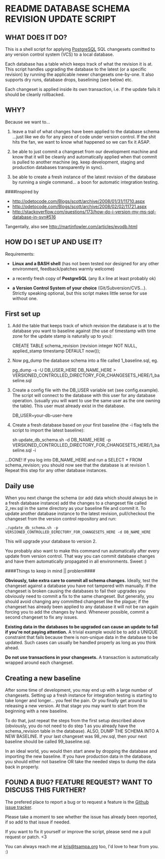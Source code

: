 README 
DATABASE SCHEMA REVISION UPDATE SCRIPT
======================================

WHAT DOES IT DO?
----------------

This is a shell script for applying [PostgreSQL](http://www.postgresql.org/) SQL
changesets comitted to any version control system (VCS) to a local database.

Each database has a table which keeps track of what the revision it is at. This
script handles upgrading the database to the latest (or a specific revision) by
running the applicable newer changesets one-by-one. It also supports dry runs,
database drops, baselining (see below) etc.

Each changeset is applied inside its own transaction, i.e. if the update fails
it should be cleanly rollbacked.



WHY?
----

Because we want to...

1. 	leave a trail of what changes have been applied to the database schema
	...just like we do for any piece of code under version control. If the 
	shit hits the fan, we want to know what happened so we can fix it ASAP.

2. 	be able to just commit a changeset from our development machine and know
	that it will be cleanly and automatically applied when that commit is 
	pulled to another machine (eg. keep development, staging and production 
	databases transparently in sync).

3. 	be able to create a fresh instance of the latest revision of the database 
	by running a single command... a boon for automatic integration testing.

####Inspired by

* <http://odetocode.com/Blogs/scott/archive/2008/01/31/11710.aspx>
* <http://odetocode.com/Blogs/scott/archive/2008/02/02/11721.aspx>
* <http://stackoverflow.com/questions/173/how-do-i-version-my-ms-sql-database-in-svn#516>

Tangentally, also see <http://martinfowler.com/articles/evodb.html>



HOW DO I SET UP AND USE IT?
---------------------------

Requirements:

* 	**Linux and a BASH shell** (has not been tested nor designed for any other
	environment, feedback/patches warmly welcome)

* 	a recently fresh copy of **PostgreSQL** (any 8.x line at least probably ok)

* 	**a Version Control System of your choice** (Git/Subversion/CVS...). Strictly
	speaking optional, but this script makes little sense for use without one.


First set up
-------------

1. Add the table that keeps track of which revision the database is at to the
database you want to baseline against (the use of timestamp with time zone for
the update stamp is naturally up to you):

    CREATE TABLE schema_revision (revision integer NOT NULL, applied_stamp timestamp DEFAULT now());


2. Now pg_dump the database schema into a file called 1_baseline.sql, eg.

    pg_dump -s -U DB_USER_HERE DB_NAME_HERE > VERSIONED_CONTROLLED_DIRECTORY_FOR_CHANGESETS_HERE/1_baseline.sql


3. Create a config file with the DB_USER variable set (see config.example). The
script will connect to the database with this user for any database operation.
(usually you will want to use the same user as the one owning the table). This
user must already exist in the database.

    DB_USER=your-db-user-here

 
4. Create a fresh database based on your first baseline (the -i flag tells the
script to import the latest baseline):

    sh update_db_schema.sh -d DB_NAME_HERE -p VERSIONED_CONTROLLED_DIRECTORY_FOR_CHANGESETS_HERE/1_baseline.sql -i


...DONE! If you log into DB_NAME_HERE and run a SELECT * FROM schema_revision;
you should now see that the database is at revision 1. Repeat this step for any
other database instances.


Daily use
---------

When you next change the schema (or add data which should always be in a fresh
database instance) add the changes to a changeset file called 2_rev.sql in the
same directory as your baseline file and commit it. To update another database
instance to the latest revision, pull/checkout the changeset from the version
control repository and run:

    ./update_db_schema.sh -p VERSIONED_CONTROLLED_DIRECTORY_FOR_CHANGESETS_HERE -d DB_NAME_HERE

This will upgrade your database to version 2.

You probably also want to make this command run automatically after every
update from version control. That way you can commit database changes and have
them automatically propagated in all environments. Sweet :)

####Things to keep in mind || problem####

**Obviously, take extra care to commit all schema changes.** Ideally, test the
changeset against a database you have not tampered with manually. If the
changeset is broken causing the databases to fail their upgrades you obviously
need to commit a fix to the same changeset. But generally, you should avoid
changing any committed changeset like the plague; if the changeset has already
been applied to any database it will not be ran again forcing you to add the
changes by hand. Whenever possible, commit a second changeset to fix any
issues. 

**Existing data in the databases to be upgraded can cause an update to fail if
you're not paying attention.** A trivial example would be to add a UNIQUE
constraint that fails because there is non-unique data in the database to be
updated. Such cases can usually be handled properly as long as you think ahead.

**Do not use transactions in your changesets.** A transaction is automatically
wrapped around each changeset.


Creating a new baseline
------------------------

After some time of development, you may end up with a large number of
changesets. Setting up a fresh instance for integration testing is starting to
take longer and longer... you feel the pain. Or you finally get around to
releasing a new version. At that stage you may want to start from the beginning
with a new baseline.

To do that, just repeat the steps from the first setup described above
(obviously, you do not need to do step 1 as you already have the
schema_revision table in the database). ALSO, DUMP THE SCHEMA INTO A NEW
BASELINE. If your last changeset was 98_rev.sql, then your next baseline should
be called 99_baseline.sql.

In an ideal world, you would then start anew by dropping the database and
importing the new baseline. If you have production data in the database, you
should either not baseline OR take the needed steps to dump the data back in
properly.


FOUND A BUG? FEATURE REQUEST? WANT TO DISCUSS THIS FURTHER?
-----------------------------------------------------------

The prefered place to report a bug or to request a feature is the [Github issue
tracker](http://github.com/yak/virtualmeet-vcs-tools/issues).

Please take a moment to see whether the issue has already been reported, if so
add to that issue if needed.

If you want to fix it yourself or improve the script, please send me a pull
request or patch. <3

You can always reach me at <kris@tsampa.org> too, I'd love to hear from you. :)


